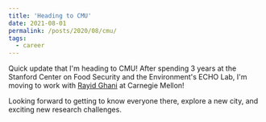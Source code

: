 ```yaml
---
title: 'Heading to CMU'
date: 2021-08-01
permalink: /posts/2020/08/cmu/
tags:
  - career
---
```


Quick update that I'm heading to CMU! After spending 3 years at the Stanford Center on Food Security and the Environment's ECHO Lab, I'm moving to work with [Rayid Ghani](http://www.rayidghani.com/#about) at Carnegie Mellon! 

Looking forward to getting to know everyone there, explore a new city, and exciting new research challenges. 